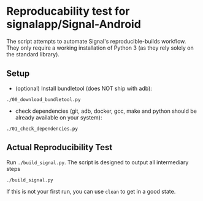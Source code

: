 # Reproducability test for signalapp/Signal-Android

The script attempts to automate Signal's reproducible-builds workflow. They only require a working installation of Python 3 (as they rely solely on the standard library).

## Setup

- (optional) Install bundletool (does NOT ship with adb):

```shell
./00_download_bundletool.py
```

- check dependencies (git, adb, docker, gcc, make and python should be already available on your system):

```shell
./01_check_dependencies.py
```

## Actual Reproducibility Test

Run `./build_signal.py`. The script is designed to output all intermediary steps

```shell
./build_signal.py
```

If this is not your first run, you can use `clean` to get in a good state.

